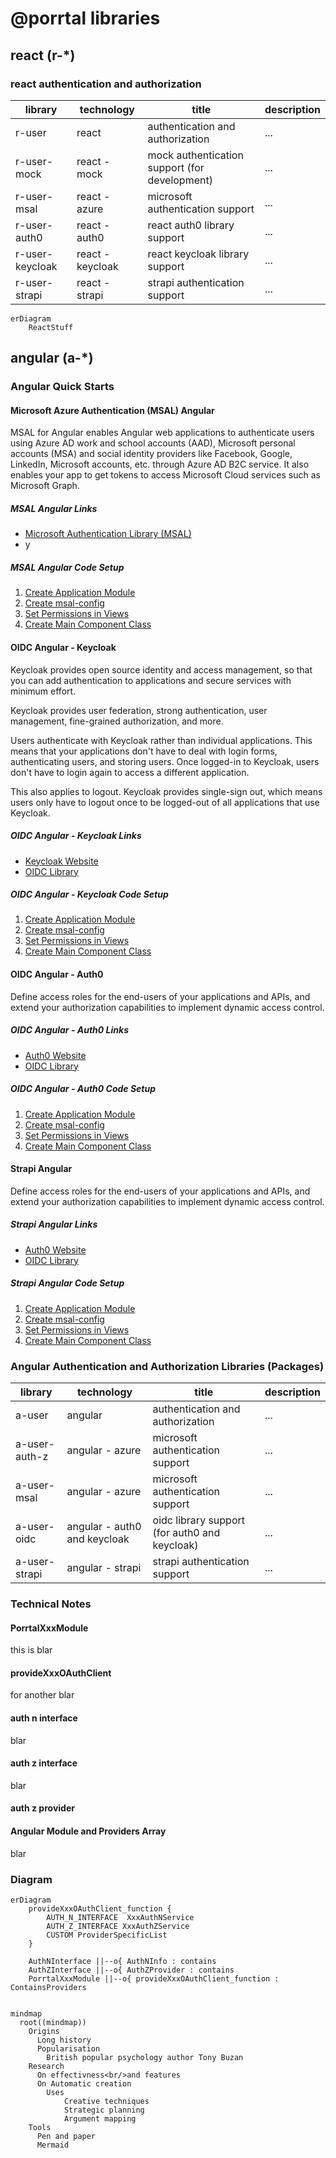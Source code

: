 # @porrtal libraries

## react (r-*)

### react authentication and authorization

|library|technology|title|description|
|----|----|----|----|
|r-user|react|authentication and authorization|...|
|r-user-mock|react - mock|mock authentication support (for development)|...|
|r-user-msal|react - azure|microsoft authentication support|...|
|r-user-auth0|react - auth0|react auth0 library support|...|
|r-user-keycloak|react - keycloak|react keycloak library support|...|
|r-user-strapi|react - strapi|strapi authentication support|...|

```mermaid
erDiagram
    ReactStuff
```

## angular (a-*)

### Angular Quick Starts

#### Microsoft Azure Authentication (MSAL) Angular

MSAL for Angular enables Angular web applications to authenticate users using Azure AD work and school accounts (AAD), Microsoft personal accounts (MSA) and social identity providers like Facebook, Google, LinkedIn, Microsoft accounts, etc. through Azure AD B2C service. It also enables your app to get tokens to access Microsoft Cloud services such as Microsoft Graph.

##### MSAL Angular Links
* [Microsoft Authentication Library (MSAL)](https://github.com/AzureAD/microsoft-authentication-library-for-js/tree/dev/lib/msal-angular#microsoft-authentication-library-for-angular)
* y

##### MSAL Angular Code Setup

1. [Create Application Module](https://github.com/datumgeek/porrtal/blob/0593c91ccb32b972f4bcf7fbf9be20352684af0f/apps/porrtal-auth/a-msal-app/src/app/app.module.ts#L26-L40)
2. [Create msal-config](https://github.com/datumgeek/porrtal/blob/0593c91ccb32b972f4bcf7fbf9be20352684af0f/apps/porrtal-auth/a-msal-app/src/app/msal-config-example.ts#L18-L38)
1. [Set Permissions in Views](https://github.com/datumgeek/porrtal/blob/0593c91ccb32b972f4bcf7fbf9be20352684af0f/apps/porrtal-auth/a-msal-app/src/app/pages/page-one/page-one.component.ts#L96-L97)
2. [Create Main Component Class](https://github.com/datumgeek/porrtal/blob/0593c91ccb32b972f4bcf7fbf9be20352684af0f/apps/porrtal-auth/a-msal-app/src/app/pages/page-one/page-one.component.ts#L108-L137)

#### OIDC Angular - Keycloak

Keycloak provides open source identity and access management, so that you can add authentication to applications and secure services with minimum effort.

Keycloak provides user federation, strong authentication, user management, fine-grained authorization, and more.

Users authenticate with Keycloak rather than individual applications. This means that your applications don't have to deal with login forms, authenticating users, and storing users. Once logged-in to Keycloak, users don't have to login again to access a different application.

This also applies to logout. Keycloak provides single-sign out, which means users only have to logout once to be logged-out of all applications that use Keycloak.

##### OIDC Angular - Keycloak Links
* [Keycloak Website](https://www.keycloak.org/)
* [OIDC Library](https://github.com/manfredsteyer/angular-oauth2-oidc#angular-oauth2-oidc)

##### OIDC Angular - Keycloak Code Setup

1. [Create Application Module](https://github.com/datumgeek/porrtal/blob/0593c91ccb32b972f4bcf7fbf9be20352684af0f/apps/porrtal-auth/a-keycloak-app/src/app/app.module.ts#L26-L57)
2. [Create msal-config](https://github.com/datumgeek/porrtal/blob/0593c91ccb32b972f4bcf7fbf9be20352684af0f/apps/porrtal-auth/a-oidc-app/src/app/oidc-config-example.ts#L18-L38)
1. [Set Permissions in Views](https://github.com/datumgeek/porrtal/blob/0593c91ccb32b972f4bcf7fbf9be20352684af0f/apps/porrtal-auth/a-oidc-app/src/app/pages/page-one/page-one.component.ts#L96-L97)
2. [Create Main Component Class](https://github.com/datumgeek/porrtal/blob/0593c91ccb32b972f4bcf7fbf9be20352684af0f/apps/porrtal-auth/a-oidc-app/src/app/pages/page-one/page-one.component.ts#L108-L137)

#### OIDC Angular - Auth0

Define access roles for the end-users of your applications and APIs, and extend your authorization capabilities to implement dynamic access control.

##### OIDC Angular - Auth0 Links
* [Auth0 Website](https://auth0.com/)
* [OIDC Library](https://github.com/manfredsteyer/angular-oauth2-oidc#angular-oauth2-oidc)

##### OIDC Angular - Auth0 Code Setup

1. [Create Application Module](https://github.com/datumgeek/porrtal/blob/0593c91ccb32b972f4bcf7fbf9be20352684af0f/apps/porrtal-auth/a-keycloak-app/src/app/app.module.ts#L26-L57)
2. [Create msal-config](https://github.com/datumgeek/porrtal/blob/0593c91ccb32b972f4bcf7fbf9be20352684af0f/apps/porrtal-auth/a-oidc-app/src/app/oidc-config-example.ts#L18-L38)
1. [Set Permissions in Views](https://github.com/datumgeek/porrtal/blob/0593c91ccb32b972f4bcf7fbf9be20352684af0f/apps/porrtal-auth/a-oidc-app/src/app/pages/page-one/page-one.component.ts#L96-L97)
2. [Create Main Component Class](https://github.com/datumgeek/porrtal/blob/0593c91ccb32b972f4bcf7fbf9be20352684af0f/apps/porrtal-auth/a-oidc-app/src/app/pages/page-one/page-one.component.ts#L108-L137)

#### Strapi Angular

Define access roles for the end-users of your applications and APIs, and extend your authorization capabilities to implement dynamic access control.

##### Strapi Angular Links
* [Auth0 Website](https://auth0.com/)
* [OIDC Library](https://github.com/manfredsteyer/angular-oauth2-oidc#angular-oauth2-oidc)

##### Strapi Angular Code Setup

1. [Create Application Module](https://github.com/datumgeek/porrtal/blob/0593c91ccb32b972f4bcf7fbf9be20352684af0f/apps/porrtal-auth/a-keycloak-app/src/app/app.module.ts#L26-L57)
2. [Create msal-config](https://github.com/datumgeek/porrtal/blob/0593c91ccb32b972f4bcf7fbf9be20352684af0f/apps/porrtal-auth/a-oidc-app/src/app/oidc-config-example.ts#L18-L38)
1. [Set Permissions in Views](https://github.com/datumgeek/porrtal/blob/0593c91ccb32b972f4bcf7fbf9be20352684af0f/apps/porrtal-auth/a-oidc-app/src/app/pages/page-one/page-one.component.ts#L96-L97)
2. [Create Main Component Class](https://github.com/datumgeek/porrtal/blob/0593c91ccb32b972f4bcf7fbf9be20352684af0f/apps/porrtal-auth/a-oidc-app/src/app/pages/page-one/page-one.component.ts#L108-L137)

### Angular Authentication and Authorization Libraries (Packages)

|library|technology|title|description|
|----|----|----|----|
|a-user|angular|authentication and authorization|...|
|a-user-auth-z|angular - azure|microsoft authentication support|...|
|a-user-msal|angular - azure|microsoft authentication support|...|
|a-user-oidc|angular - auth0 and keycloak|oidc library support (for auth0 and keycloak)|...|
|a-user-strapi|angular - strapi|strapi authentication support|...|

### Technical Notes

#### PorrtalXxxModule

this is blar

#### provideXxxOAuthClient

for another blar

#### auth n interface

blar

#### auth z interface

blar

#### auth z provider

#### Angular Module and Providers Array

blar

### Diagram

```mermaid
erDiagram
    provideXxxOAuthClient_function {
        AUTH_N_INTERFACE  XxxAuthNService
        AUTH_Z_INTERFACE XxxAuthZService
        CUSTOM ProviderSpecificList
    }

    AuthNInterface ||--o{ AuthNInfo : contains
    AuthZInterface ||--o{ AuthZProvider : contains
    PorrtalXxxModule ||--o{ provideXxxOAuthClient_function : ContainsProviders
    
```

```mermaid
mindmap
  root((mindmap))
    Origins
      Long history
      Popularisation
        British popular psychology author Tony Buzan
    Research
      On effectivness<br/>and features
      On Automatic creation
        Uses
            Creative techniques
            Strategic planning
            Argument mapping
    Tools
      Pen and paper
      Mermaid
```

